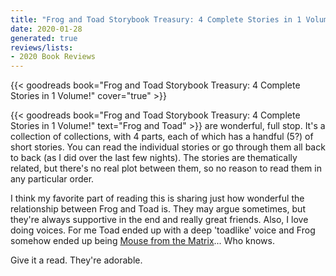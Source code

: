 ```yaml
---
title: "Frog and Toad Storybook Treasury: 4 Complete Stories in 1 Volume!"
date: 2020-01-28
generated: true
reviews/lists:
- 2020 Book Reviews
---
```

{{< goodreads book="Frog and Toad Storybook Treasury: 4 Complete Stories in 1 Volume!" cover="true" >}}

{{< goodreads book="Frog and Toad Storybook Treasury: 4 Complete Stories in 1 Volume!" text="Frog and Toad" >}} are wonderful, full stop. It's a collection of collections, with 4 parts, each of which has a handful (5?) of short stories. You can read the individual stories or go through them all back to back (as I did over the last few nights). The stories are thematically related, but there's no real plot between them, so no reason to read them in any particular order.  

I think my favorite part of reading this is sharing just how wonderful the relationship between Frog and Toad is. They may argue sometimes, but they're always supportive in the end and really great friends. Also, I love doing voices. For me Toad ended up with a deep 'toadlike' voice and Frog somehow ended up being [Mouse from the Matrix](https://www.imdb.com/title/tt0133093/characters/nm0233391)... Who knows.  

<!--more-->

Give it a read. They're adorable.


